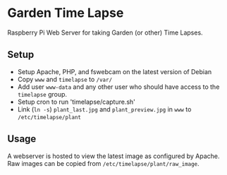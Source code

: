 # Garden Time Lapse

Raspberry Pi Web Server for taking Garden (or other) Time Lapses.

## Setup
- Setup Apache, PHP, and fswebcam on the latest version of Debian
- Copy `www` and `timelapse` to `/var/`
- Add user `www-data` and any other user who should have access to the `timelapse` group.
- Setup cron to run 'timelapse/capture.sh'
- Link (`ln -s`) `plant_last.jpg` and `plant_preview.jpg` in `www` to `/etc/timelapse/plant`

## Usage
A webserver is hosted to view the latest image as configured by Apache.  Raw images can be copied from `/etc/timelapse/plant/raw_image`.
